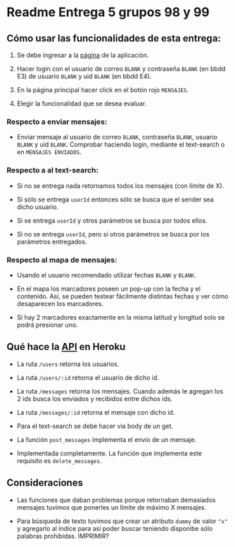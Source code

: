# Readme Entrega 5 grupos 98 y 99

## Cómo usar las funcionalidades de esta entrega:

1. Se debe ingresar a la [página](http://codd.ing.puc.cl/~grupo98/index.php) de la aplicación.

2. Hacer login con el usuario de correo `BLANK` y contraseña `BLANK` (en bbdd E3) de usuario `BLANK` y uid `BLANK` (en bbdd E4).

3. En la página principal hacer click en el botón rojo `MENSAJES`.

4. Elegir la funcionalidad que se desea evaluar.

### Respecto a enviar mensajes:

- Enviar mensaje al usuario de correo `BLANK`, contraseña `BLANK`, usuario `BLANK` y uid `BLANK`. Comprobar haciendo login, mediante el text-search o en `MENSAJES ENVIADOS`.

### Respecto a al text-search:

- Si no se entrega nada retornamos todos los mensajes (con límite de X).

- Si sólo se entrega `userId` entonces sólo se busca que el sender sea dicho usuario.

- Si se entrega `userId` y otros parámetros se busca por todos ellos.

- Si no se entrega `userId`, pero sí otros parámetros se busca por los parámetros entregados.

### Respecto al mapa de mensajes:

- Usando el usuario recomendado utilizar fechas `BLANK` y `BLANK`.

- En el mapa los marcadores poseen un pop-up con la fecha y el contenido. Así, se pueden testear fácilmente distintas fechas y ver cómo desaparecen los marcadores.

- Si hay 2 marcadores exactamente en la misma latitud y longitud solo se podrá presionar uno.

## Qué hace la [API](http://go-art.herokuapp.com) en Heroku

- La ruta `/users` retorna los usuarios.

- La ruta `/users/:id` retorna el usuario de dicho id.

- La ruta `/messages` retorna los mensajes. Cuando además le agregan los 2 ids busca los enviados y recibidos entre dichos ids.

- La ruta `/messages/:id` retorna el mensaje con dicho id.

- Para el text-search se debe hacer via body de un get.

- La función `post_messages` implementa el envío de un mensaje.

- Implementada completamente. La función que implementa este requisito es `delete_messages`.

## Consideraciones

- Las funciones que daban problemas porque retornaban demasiados mensajes tuvimos que ponerles un límite de máximo X mensajes.

- Para búsqueda de texto tuvimos que crear un atributo `dummy` de valor `"x"` y agregarlo al índice para así poder buscar teniendo disponibe sólo palabras prohibidas. IMPRIMIR?

    